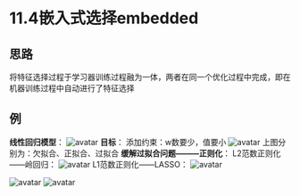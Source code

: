 # 11.4嵌入式选择embedded
## 思路
将特征选择过程于学习器训练过程融为一体，两者在同一个优化过程中完成，即在机器训练过程中自动进行了特征选择
## 例
**线性回归模型**：
![avatar](\线性回归模型.png)
**目标**：
添加约束：w数要少，值要小
![avatar](\目标.png)
上图分别为：欠拟合、正拟合、过拟合
**缓解过拟合问题———正则化**：
L2范数正则化——岭回归：
![avatar](\缓解过拟合.png)
L1范数正则化——LASSO：
![avatar](\L1范数正则化.png)

![avatar](\正则化.jpg)
![avatar](\L1正则化更易得到稀疏解.png)